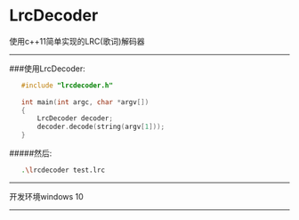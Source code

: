 ﻿# LrcDecoder

  使用c++11简单实现的LRC(歌词)解码器

------

###使用LrcDecoder:

 ```c++
    #include "lrcdecoder.h"
    
    int main(int argc, char *argv[])
    {
        LrcDecoder decoder;
        decoder.decode(string(argv[1]));
    }
 ```
#####然后:
 ```sh
    .\lrcdecoder test.lrc
 ```
------

  开发环境windows 10

------